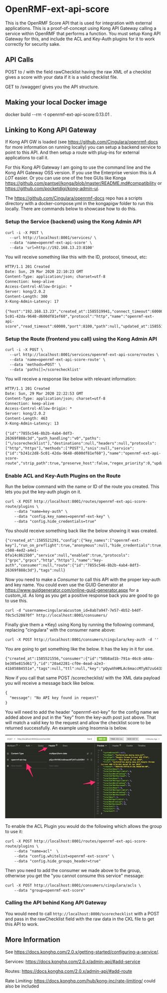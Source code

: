 # OpenRMF-ext-api-score
This is the OpenRMF Score API that is used for integration with external applications. This is a proof-of-concept using Kong API Gateway calling a service within OpenRMF that performs a function. You must setup Kong API Gateway for this, and include the ACL and Key-Auth plugins for it to work correctly for security sake.

## API Calls
POST to / with the field rawChecklist having the raw XML of a checklist gives a score with your data if it is a valid checklist file.

GET to /swagger/ gives you the API structure.

## Making your local Docker image
docker build --rm -t openrmf-ext-api-score:0.13.01 .

## Linking to Kong API Gateway

If Kong API GW is loaded (see https://github.com/Cingulara/openrmf-docs for more information on running locally) you can setup a backend service to point to this API. And then setup a route with plug-ins for external applications to call it. 

For this Kong API Gateway I am going to use the command line and the Kong API Gateway OSS version. If you use the Enterprise version this is _A LOT_ easier. Or you can use one of the free GUIs like Konga https://github.com/pantsel/konga/blob/master/README.md#compatibility or https://github.com/pocketdigi/kong-admin-ui. 

The https://github.com/Cingulara/openrmf-docs repo has a scripts directory with a docker-compose.yml in the kongapigw folder to run this locally. There are commands below to showcase how to do this.

### Setup the Service (backend) using the Kong Admin API
```
curl -i -X POST \
  --url http://localhost:8001/services/ \
  --data 'name=openrmf-ext-api-score' \
  --data 'url=http://192.168.13.23:8100'
```

You will receive something like this with the ID, protocol, timeout, etc:

```
HTTP/1.1 201 Created
Date: Sun, 29 Mar 2020 22:10:23 GMT
Content-Type: application/json; charset=utf-8
Connection: keep-alive
Access-Control-Allow-Origin: *
Server: kong/2.0.2
Content-Length: 300
X-Kong-Admin-Latency: 17

{"host":"192.168.13.23","created_at":1585519941,"connect_timeout":60000,"id":"b241c2d8-5c01-42da-9648-d600df81ef60","protocol":"http","name":"openrmf-ext-api-score","read_timeout":60000,"port":8100,"path":null,"updated_at":1585519941,"retries":5,"write_timeout":60000,"tags":null,"client_certificate":null}
```

### Setup the Route (frontend you call) using the Kong Admin API

```
curl -i -X POST \
  --url http://localhost:8001/services/openrmf-ext-api-score/routes \
  --data 'name=openrmf-ext-api-score-route' \
  --data 'methods=POST' \
  --data 'paths[]=/scorechecklist'
```

You will receive a response like below with relevant information:

```
HTTP/1.1 201 Created
Date: Sun, 29 Mar 2020 22:22:53 GMT
Content-Type: application/json; charset=utf-8
Connection: keep-alive
Access-Control-Allow-Origin: *
Server: kong/2.0.2
Content-Length: 463
X-Kong-Admin-Latency: 13

{"id":"7855c546-8b2b-4ab4-8df3-26369f888c3d","path_handling":"v0","paths":["\/scorechecklist"],"destinations":null,"headers":null,"protocols":["http","https"],"methods":["POST"],"snis":null,"service":{"id":"b241c2d8-5c01-42da-9648-d600df81ef60"},"name":"openrmf-ext-api-score-route","strip_path":true,"preserve_host":false,"regex_priority":0,"updated_at":1585520573,"sources":null,"hosts":null,"https_redirect_status_code":426,"tags":null,"created_at":1585520573}
```

### Enable ACL and Key-Auth Plugins on the Route
Run the below command with the name or ID of the route you created. This lets you put the key-auth plugin on it. 

```
curl -X POST http://localhost:8001/routes/openrmf-ext-api-score-route/plugins \
    --data "name=key-auth" \
    --data "config.key_names=openrmf-ext-key" \
    --data "config.hide_credentials=true"
```

You should receive something back like the below showing it was created.
```
{"created_at":1585521291,"config":{"key_names":["openrmf-ext-key"],"run_on_preflight":true,"anonymous":null,"hide_credentials":true,"key_in_body":false},"id":"aea7c6a0-c508-4ed2-a4e1-0fa14c8615b0","service":null,"enabled":true,"protocols":["grpc","grpcs","http","https"],"name":"key-auth","consumer":null,"route":{"id":"7855c546-8b2b-4ab4-8df3-26369f888c3d"},"tags":null}
```

Now you need to make a *Consumer* to call this API with the proper key-auth and key name. You could even use the GUID Generator at https://www.guidgenerator.com/online-guid-generator.aspx for a custom_id. As long as you get a positive response back you are good to go to use this. 

```
curl -d "username=cingulara&custom_id=8ab7a947-7e57-4b52-b4df-f0c5c520870f" http://localhost:8001/consumers/
```

Finally give them a *Key) using Kong by running the following command, replacing "cingulara" with the consumer name above:
```
curl -X POST http://localhost:8001/consumers/cingulara/key-auth -d ''
```
You are going to get something like the below. It has the key in it for use. 
```
{"created_at":1585521556,"consumer":{"id":"50b8ad1b-791a-46c8-a84a-be305e815d61"},"id":"20a42281-cf0e-4ead-a2e3-41b85884551e","tags":null,"ttl":null,"key":"pQywVhHMLAc6maccMTyN7zuG43XrbJ6C"}
```

Now if you call that same POST /scorechecklist/ with the XML data payload you will receive a message back like below. 
```
{
  "message": "No API key found in request"
}
```

You will need to add the header "openrmf-ext-key" for the config name we added above and put in the "key" from the key-auth post just above. That will match a valid key to the request and allow the checklist score to be returned successfully. An example using Insomnia is below. 

![Image](./img/Calling-Kong-API-Key-Auth.png?raw=true)

To enable the ACL Plugin you would do the following which allows the group to use it:
```
curl -X POST http://localhost:8001/routes/openrmf-ext-api-score-route/plugins \
    --data "name=acl"  \
    --data "config.whitelist=openrmf-ext-score" \
    --data "config.hide_groups_header=true"
```

Then you need to add the consumer we made above to the group, otherwise you get the "you cannot consume this service" message:
```
curl -X POST http://localhost:8001/consumers/cingulara/acls \
    --data "group=openrmf-ext-score"
```

### Calling the API behind Kong API Gateway

You would need to call `http://localhost:8000/scorechecklist` with a POST and pass in the rawChecklist field with the raw data in the CKL file to get this API to work. 


## More Information
See https://docs.konghq.com/2.0.x/getting-started/configuring-a-service/.

Services: https://docs.konghq.com/2.0.x/admin-api/#add-service

Routes: https://docs.konghq.com/2.0.x/admin-api/#add-route

Rate Limiting: https://docs.konghq.com/hub/kong-inc/rate-limiting/ could also be included
